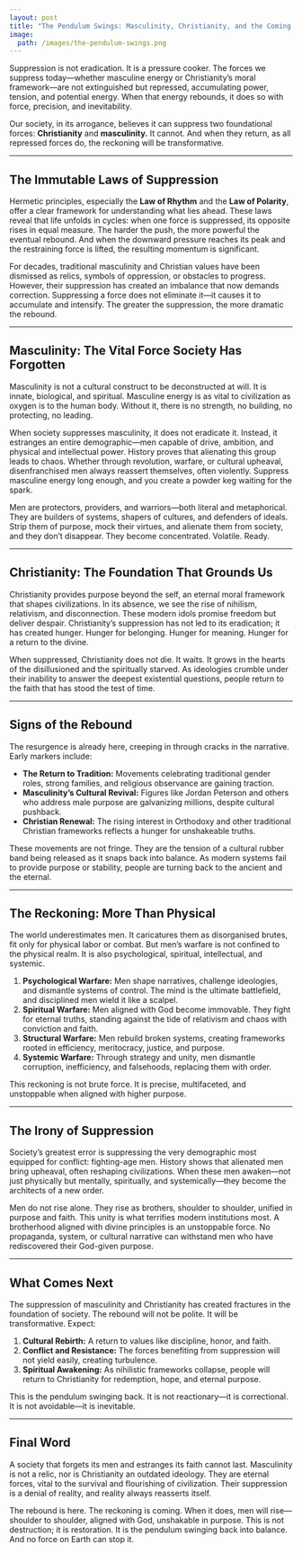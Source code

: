 ```yaml
---
layout: post
title: "The Pendulum Swings: Masculinity, Christianity, and the Coming Reckoning"
image:
  path: /images/the-pendulum-swings.png
---
```


Suppression is not eradication. It is a pressure cooker. The forces we suppress today—whether masculine energy or Christianity’s moral framework—are not extinguished but repressed, accumulating power, tension, and potential energy. When that energy rebounds, it does so with force, precision, and inevitability.

Our society, in its arrogance, believes it can suppress two foundational forces: **Christianity** and **masculinity.** It cannot. And when they return, as all repressed forces do, the reckoning will be transformative.

---

## The Immutable Laws of Suppression

Hermetic principles, especially the **Law of Rhythm** and the **Law of Polarity**, offer a clear framework for understanding what lies ahead. These laws reveal that life unfolds in cycles: when one force is suppressed, its opposite rises in equal measure. The harder the push, the more powerful the eventual rebound. And when the downward pressure reaches its peak and the restraining force is lifted, the resulting momentum is significant.

For decades, traditional masculinity and Christian values have been dismissed as relics, symbols of oppression, or obstacles to progress. However, their suppression has created an imbalance that now demands correction. Suppressing a force does not eliminate it—it causes it to accumulate and intensify. The greater the suppression, the more dramatic the rebound.

---

## Masculinity: The Vital Force Society Has Forgotten

Masculinity is not a cultural construct to be deconstructed at will. It is innate, biological, and spiritual. Masculine energy is as vital to civilization as oxygen is to the human body. Without it, there is no strength, no building, no protecting, no leading.

When society suppresses masculinity, it does not eradicate it. Instead, it estranges an entire demographic—men capable of drive, ambition, and physical and intellectual power. History proves that alienating this group leads to chaos. Whether through revolution, warfare, or cultural upheaval, disenfranchised men always reassert themselves, often violently. Suppress masculine energy long enough, and you create a powder keg waiting for the spark.

Men are protectors, providers, and warriors—both literal and metaphorical. They are builders of systems, shapers of cultures, and defenders of ideals. Strip them of purpose, mock their virtues, and alienate them from society, and they don’t disappear. They become concentrated. Volatile. Ready.

---

## Christianity: The Foundation That Grounds Us

Christianity provides purpose beyond the self, an eternal moral framework that shapes civilizations. In its absence, we see the rise of nihilism, relativism, and disconnection. These modern idols promise freedom but deliver despair. Christianity’s suppression has not led to its eradication; it has created hunger. Hunger for belonging. Hunger for meaning. Hunger for a return to the divine.

When suppressed, Christianity does not die. It waits. It grows in the hearts of the disillusioned and the spiritually starved. As ideologies crumble under their inability to answer the deepest existential questions, people return to the faith that has stood the test of time.

---

## Signs of the Rebound

The resurgence is already here, creeping in through cracks in the narrative. Early markers include:

- **The Return to Tradition:** Movements celebrating traditional gender roles, strong families, and religious observance are gaining traction.
- **Masculinity’s Cultural Revival:** Figures like Jordan Peterson and others who address male purpose are galvanizing millions, despite cultural pushback.
- **Christian Renewal:** The rising interest in Orthodoxy and other traditional Christian frameworks reflects a hunger for unshakeable truths.

These movements are not fringe. They are the tension of a cultural rubber band being released as it snaps back into balance. As modern systems fail to provide purpose or stability, people are turning back to the ancient and the eternal.

---

## The Reckoning: More Than Physical

The world underestimates men. It caricatures them as disorganised brutes, fit only for physical labor or combat. But men’s warfare is not confined to the physical realm. It is also psychological, spiritual, intellectual, and systemic.

1. **Psychological Warfare:** Men shape narratives, challenge ideologies, and dismantle systems of control. The mind is the ultimate battlefield, and disciplined men wield it like a scalpel.
2. **Spiritual Warfare:** Men aligned with God become immovable. They fight for eternal truths, standing against the tide of relativism and chaos with conviction and faith.
3. **Structural Warfare:** Men rebuild broken systems, creating frameworks rooted in efficiency, meritocracy, justice, and purpose.
4. **Systemic Warfare:** Through strategy and unity, men dismantle corruption, inefficiency, and falsehoods, replacing them with order.

This reckoning is not brute force. It is precise, multifaceted, and unstoppable when aligned with higher purpose.

---

## The Irony of Suppression

Society’s greatest error is suppressing the very demographic most equipped for conflict: fighting-age men. History shows that alienated men bring upheaval, often reshaping civilizations. When these men awaken—not just physically but mentally, spiritually, and systemically—they become the architects of a new order.

Men do not rise alone. They rise as brothers, shoulder to shoulder, unified in purpose and faith. This unity is what terrifies modern institutions most. A brotherhood aligned with divine principles is an unstoppable force. No propaganda, system, or cultural narrative can withstand men who have rediscovered their God-given purpose.

---

## What Comes Next

The suppression of masculinity and Christianity has created fractures in the foundation of society. The rebound will not be polite. It will be transformative. Expect:

1. **Cultural Rebirth:** A return to values like discipline, honor, and faith.
2. **Conflict and Resistance:** The forces benefiting from suppression will not yield easily, creating turbulence.
3. **Spiritual Awakening:** As nihilistic frameworks collapse, people will return to Christianity for redemption, hope, and eternal purpose.

This is the pendulum swinging back. It is not reactionary—it is correctional. It is not avoidable—it is inevitable.

---

## Final Word

A society that forgets its men and estranges its faith cannot last. Masculinity is not a relic, nor is Christianity an outdated ideology. They are eternal forces, vital to the survival and flourishing of civilization. Their suppression is a denial of reality, and reality always reasserts itself.

The rebound is here. The reckoning is coming. When it does, men will rise—shoulder to shoulder, aligned with God, unshakable in purpose. This is not destruction; it is restoration. It is the pendulum swinging back into balance. And no force on Earth can stop it.
